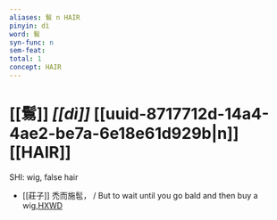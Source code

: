 ```yaml
---
aliases: 鬄 n HAIR
pinyin: dì
word: 鬄
syn-func: n
sem-feat: 
total: 1
concept: HAIR 
---
```

# [[鬄]] *[[dì]]*  [[uuid-8717712d-14a4-4ae2-be7a-6e18e61d929b|n]] [[HAIR]]
SHI: wig, false hair
 - [[莊子]] 禿而施髢， / But to wait until you go bald and then buy a wig,[HXWD](https://hxwd.org/textview.html?location=KR5c0126_tls_012-21a.6)